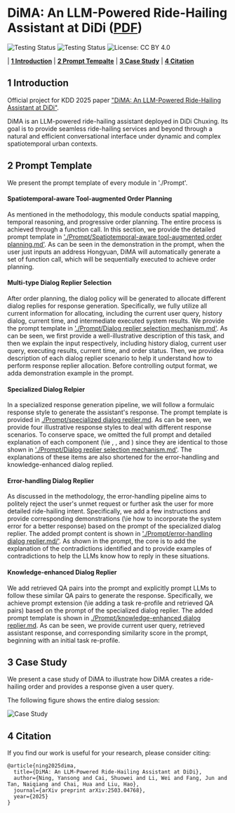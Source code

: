 # DiMA: An LLM-Powered Ride-Hailing Assistant at DiDi ([PDF](https://arxiv.org/pdf/2503.04768))

<p align="center">

![Testing Status](https://img.shields.io/badge/docs-in_progress-green)
![Testing Status](https://img.shields.io/badge/pypi_package-in_progress-green)
![License: CC BY 4.0](https://img.shields.io/badge/license-CC%20BY%204.0-blue)

</p>

<p align="center">

| **[1 Introduction](#introduction)** 
| **[2 Prompt Tempalte](#requirements)**
| **[3 Case Study](#usage)**
| **[4 Citation](#citation)**

</p>

## 1 Introduction

Official project for KDD 2025 paper ["DiMA: An LLM-Powered Ride-Hailing Assistant at DiDi"](https://arxiv.org/pdf/2503.04768).

DiMA is an LLM-powered ride-hailing assistant deployed in DiDi Chuxing. Its goal is to provide seamless ride-hailing services and beyond through a natural and efficient conversational interface under dynamic and complex spatiotemporal urban contexts.

## 2 Prompt Template

We present the prompt template of every module in './Prompt'.

#### Spatiotemporal-aware Tool-augmented Order Planning

As mentioned in the methodology, this module conducts spatial mapping, temporal reasoning, and progressive order planning. The entire process is achieved through a function call. In this section, we provide the detailed prompt template in ['./Prompt/Spatiotemporal-aware tool-augmented order planning.md'](https://github.com/usail-hkust/DiMA/blob/main/Prompt/Spatiotemporal-aware%20tool-augmented%20order%20planning.md). As can be seen in the demonstration in the prompt, when the user just inputs an address Hongyuan, DiMA will automatically generate a set of function call, which will be sequentially executed to achieve order planning.

#### Multi-type Dialog Replier Selection

After order planning, the dialog policy will be generated to allocate different dialog replies for response generation. Specifically, we fully utilize all current information for allocating, including the current user query, history dialog, current time, and intermediate executed system results. We provide the prompt template in ['./Prompt/Dialog replier selection mechanism.md'](https://github.com/usail-hkust/DiMA/blob/main/Prompt/Dialog%20replier%20selection%20mechanism.md). As can be seen, we first provide a well-illustrative description of this task, and then we explain the input respectively, including history dialog, current user query, executing results, current time, and order status. Then, we providea  description of each dialog replier scenario to help it understand how to perform response replier allocation. Before controlling output format, we adda  demonstration example in the prompt.

#### Specialized Dialog Relpier

In a specialized response generation pipeline, we will follow a formulaic response style to generate the assistant's response.  The prompt template is provided in [./Prompt/specialized dialog replier.md](https://github.com/usail-hkust/DiMA/blob/main/Prompt/specialized%20dialog%20replier.md).  As can be seen, we provide four illustrative response styles to deal with different response scenarios. To conserve space, we omitted the full prompt and detailed explanation of each component (\ie <historical conversation>, <current user query>, and <current time>) since they are identical to those shown in ['./Prompt/Dialog replier selection mechanism.md'](https://github.com/usail-hkust/DiMA/blob/main/Prompt/Dialog%20replier%20selection%20mechanism.md). The explanations of these items are also shortened for the error-handling and knowledge-enhanced dialog replied.

#### Error-handling Dialog Replier

As discussed in the methodology, the error-handling pipeline aims to politely reject the user's unmet request or further ask the user for more detailed ride-hailing intent. Specifically, we add a few instructions and provide corresponding demonstrations (\ie how to incorporate the system error for a better response) based on the prompt of the specialized dialog replier. The added prompt content is shown in ['./Prompt/error-handling dialog replier.md/'](https://github.com/usail-hkust/DiMA/blob/main/Prompt/error-handling%20dialog%20replier.md). As shown in the prompt, the core is to add the explanation of the contradictions identified and to provide examples of contradictions to help the LLMs know how to reply in these situations.

#### Knowledge-enhanced Dialog Replier

We add retrieved QA pairs into the prompt and explicitly prompt LLMs to follow these similar QA pairs to generate the response. Specifically, we achieve prompt extension (\ie adding a task re-profile and retrieved QA pairs) based on the prompt of the specialized dialog replier. The added prompt template is shown in [./Prompt/knowledge-enhanced dialog replier.md](https://github.com/usail-hkust/DiMA/blob/main/Prompt/knowledge-enhanced%20dialog%20replier.md).  As can be seen, we provide current user query, retrieved assistant response, and corresponding similarity score in the prompt, beginning with an initial task re-profile.

## 3 Case Study

We present a case study of DiMA to illustrate how DiMA creates a ride-hailing order and provides a response given a user query.

The following figure shows the entire dialog session:

![Case Study](https://github.com/usail-hkust/DiMA/blob/main/Case_Study.png)

## 4 Citation

If you find our work is useful for your research, please consider citing:

```
@article{ning2025dima,
  title={DiMA: An LLM-Powered Ride-Hailing Assistant at DiDi},
  author={Ning, Yansong and Cai, Shuowei and Li, Wei and Fang, Jun and Tan, Naiqiang and Chai, Hua and Liu, Hao},
  journal={arXiv preprint arXiv:2503.04768},
  year={2025}
}
```

